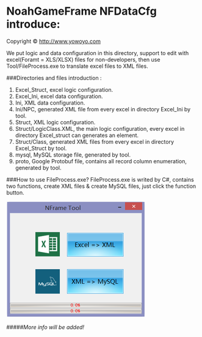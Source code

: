 NoahGameFrame NFDataCfg introduce:
=============
Copyright © http://www.yowoyo.com

We put logic and data configuration in this directory, support to edit with excel(Foramt = XLS/XLSX) files for non-developers, then use Tool/FileProcess.exe to translate excel files to XML files.

###Directories and files introduction :
1. Excel_Struct, excel logic configuration.
2. Excel_Ini, excel data configuration.
3. Ini, XML data configuration.
4. Ini/NPC, generated XML file from every excel in directory Excel_Ini by tool.
5. Struct, XML logic configuration.
6. Struct/LogicClass.XML, the main logic configuration, every excel in directory Excel_struct can generates an element.
7. Struct/Class, generated XML files from every excel in directory Excel_Struct by tool.
8. mysql, MySQL storage file, generated by tool.
9. proto, Google Protobuf file, contains all record column enumeration, generated by tool.

###How to use FileProcess.exe?
FileProcess.exe is writed by C#, contains two functions, create XML files & create MySQL files, just click the function button.

[![NFrame tool](https://raw.githubusercontent.com/ketoo/NoahGameFrame/develop/_Out/Server/NFDataCfg/Tool/Tool_snap.png "NFrame tool")](https://raw.githubusercontent.com/ketoo/NoahGameFrame/develop/_Out/Server/NFDataCfg/Tool/Tool_snap.png "NFrame tool")


#####*More info will be added!*
